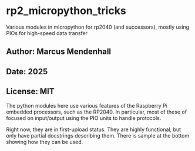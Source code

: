 # rp2_micropython_tricks
Various modules in micropython for rp2040 (and successors), mostly using PIOs for high-speed data transfer
## Author: Marcus Mendenhall
## Date: 2025
## License: MIT

The python modules here use various features of the Raspberry Pi embedded processors, such as the RP2040.  In particular, most of these of focused on input/output using the PIO units to handle protocols.

Right now, they are in first-upload status.  They are highly functional, but only have partial docstrings describing them.  There is sample at the bottom showing how they can be used.

